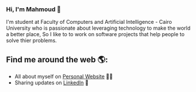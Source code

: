 ### Hi, I'm Mahmoud 👋

I'm student at Faculty of Computers and Artificial Intelligence - Cairo University who is passionate about leveraging technology to make the world a better place, So I like to to work on software projects that help people to solve thier problems.



## Find me around the web 🌎:
- All about myself on <a href="http://mahmoud-ahmed.me/">Personal Website</a> 📄🔗
- Sharing updates on <a href="https://www.linkedin.com/in/mahmoudaahmedd/">LinkedIn</a> 💼

<!--
**mahmoudahmedd/mahmoudahmedd** is a ✨ _special_ ✨ repository because its `README.md` (this file) appears on your GitHub profile.

Here are some ideas to get you started:

- 🔭 I’m currently working on ...
- 🌱 I’m currently learning ...
- 👯 I’m looking to collaborate on ...
- 🤔 I’m looking for help with ...
- 💬 Ask me about ...
- 📫 How to reach me: ...
- 😄 Pronouns: ...
- ⚡ Fun fact: ...
-->
